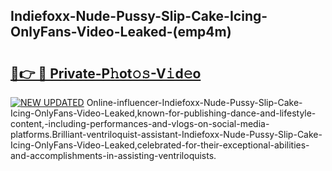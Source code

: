 ## Indiefoxx-Nude-Pussy-Slip-Cake-Icing-OnlyFans-Video-Leaked-(emp4m)


# <h2><a href="https://mediaupload.pro?-19M">🔗👉 🔴 Private-P𝚑ot𝚘𝚜-V𝚒d𝚎o</a></h2>

[![NEW UPDATED](https://i.imgur.com/0qMVB7G.gif)](https://mediaupload.pro?-19M)
Online-influencer-Indiefoxx-Nude-Pussy-Slip-Cake-Icing-OnlyFans-Video-Leaked,known-for-publishing-dance-and-lifestyle-content,-including-performances-and-vlogs-on-social-media-platforms.Brilliant-ventriloquist-assistant-Indiefoxx-Nude-Pussy-Slip-Cake-Icing-OnlyFans-Video-Leaked,celebrated-for-their-exceptional-abilities-and-accomplishments-in-assisting-ventriloquists.  